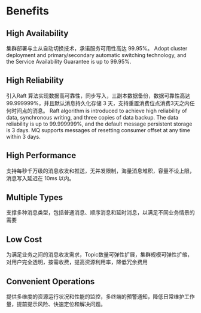 # Benefits

## High Availability

集群部署与主从自动切换技术，承诺服务可用性高达 99.95%。
Adopt cluster deployment and primary/secondary automatic switching technology, and the Service Availability Guarantee is up to 99.95%.

## High Reliability

引入Raft 算法实现数据高可靠性，同步写入，三副本数据备份，数据可靠性高达 99.999999%，并且默认消息持久化存储 3 天，支持重置消费位点消费3天之内任何时间点的消息。
Raft algorithm is introduced to achieve high reliability of data, synchronous writing, and three copies of data backup. The data reliability is up to 99.999999%, and the default message persistent storage is 3 days. MQ supports messages of resetting consumer offset at any time within 3 days.

## High Performance

支持每秒千万级的消息收发和推送，无并发限制，海量消息堆积，容量不设上限，消息写入延迟在 10ms 以内。



## Multiple Types

支撑多种消息类型，包括普通消息、顺序消息和延时消息，以满足不同业务情景的需要

## Low Cost

为满足业务之间的消息收发需求，Topic数量可弹性扩展，集群规模可弹性扩缩，对用户完全透明，按需收费，提高资源利用率，降低冗余费用

## Convenient Operations

提供多维度的资源运行状况和性能的监控，多终端的预警通知，降低日常维护工作量，提前提示风险、快速定位和解决问题。
